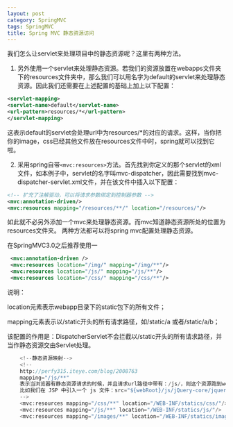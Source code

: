 ```yaml
---
layout: post
category: SpringMVC
tags: SpringMVC
title: Spring MVC 静态资源访问
---
```


我们怎么让servlet来处理项目中的静态资源呢？这里有两种方法。

1. 另外使用一个servlet来处理静态资源。若我们的资源放置在webapps文件夹下的resources文件夹中，那么我们可以用名字为default的servlet来处理静态资源。因此我们还需要在上述配置的基础上加上以下配置：

```xml
<servlet-mapping>  
<servlet-name>default</servlet-name>  
<url-pattern>resources/*</url-pattern>  
</servlet-mapping>  
```

这表示default的servlet会处理url中为resources/*的对应的请求。这样，当你把你的image，css已经其他文件放在resources文件中时，spring就可以找到它啦。

2. 采用spring自带```<mvc:resources>```方法。首先找到你定义的那个servlet的xml文件，如本例子中，servlet的名字叫mvc-dispatcher，因此需要找到mvc-dispatcher-servlet.xml文件，并在该文件中插入以下配置：

```xml
<!-- 扩充了注解驱动，可以将请求参数绑定到控制器参数 -->
<mvc:annotation-driven/>  
<mvc:resources mapping="/resources/**/" location="/resources/"/>  
```

如此就不必另外添加一个mvc来处理静态资源。而mvc知道静态资源所处的位置为resources文件夹。
两种方法都可以将spring mvc配置处理静态资源。

在SpringMVC3.0之后推荐使用一

```xml
 <mvc:annotation-driven />
 <mvc:resources location="/img/" mapping="/img/**"/>   
 <mvc:resources location="/js/" mapping="/js/**"/>    
 <mvc:resources location="/css/" mapping="/css/**"/>  
```

说明：

location元素表示webapp目录下的static包下的所有文件；

mapping元素表示以/static开头的所有请求路径，如/static/a 或者/static/a/b；

该配置的作用是：DispatcherServlet不会拦截以/static开头的所有请求路径，并当作静态资源交由Servlet处理。

```java
    <!--静态资源映射-->
    <!--
    http://perfy315.iteye.com/blog/2008763
    mapping="/js/**"
    表示当浏览器有静态资源请求的时候，并且请求url路径中带有：/js/，则这个资源跑到webapp目录下的/WEB-INF/statics/js/去找
    比如我们在 JSP 中引入一个 js 文件：src="${webRoot}/js/jQuery-core/jquery-1.6.1.min.js
    -->
    <mvc:resources mapping="/css/**" location="/WEB-INF/statics/css/"/>
    <mvc:resources mapping="/js/**" location="/WEB-INF/statics/js/"/>
    <mvc:resources mapping="/images/**" location="/WEB-INF/statics/images/"/>
```
